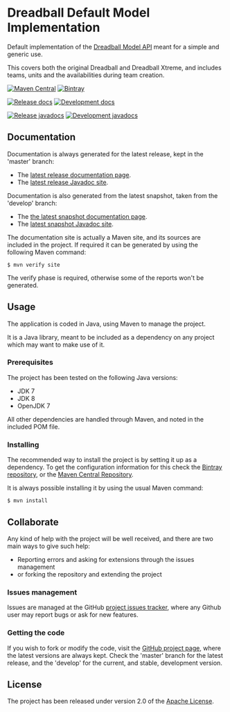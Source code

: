 # Dreadball Default Model Implementation

Default implementation of the [Dreadball Model API][dreadball-model-api] meant for a simple and generic use.

This covers both the original Dreadball and Dreadball Xtreme, and includes teams, units and the availabilities during team creation.

[![Maven Central](https://img.shields.io/maven-central/v/com.wandrell.tabletop.dreadball/dreadball-model-default.svg)][maven-repo]
[![Bintray](https://api.bintray.com/packages/bernardo-mg/tabletop-toolkits/dreadball-model-default/images/download.svg)][bintray-repo]

[![Release docs](https://img.shields.io/badge/docs-release-blue.svg)][site-release]
[![Development docs](https://img.shields.io/badge/docs-develop-blue.svg)][site-develop]

[![Release javadocs](https://img.shields.io/badge/javadocs-release-blue.svg)][javadoc-release]
[![Development javadocs](https://img.shields.io/badge/javadocs-develop-blue.svg)][javadoc-develop]

## Documentation

Documentation is always generated for the latest release, kept in the 'master' branch:

- The [latest release documentation page][site-release].
- The [latest release Javadoc site][javadoc-release].

Documentation is also generated from the latest snapshot, taken from the 'develop' branch:

- The [the latest snapshot documentation page][site-develop].
- The [latest snapshot Javadoc site][javadoc-develop].

The documentation site is actually a Maven site, and its sources are included in the project. If required it can be generated by using the following Maven command:

```
$ mvn verify site
```

The verify phase is required, otherwise some of the reports won't be generated.

## Usage

The application is coded in Java, using Maven to manage the project.

It is a Java library, meant to be included as a dependency on any project which may want to make use of it.

### Prerequisites

The project has been tested on the following Java versions:
* JDK 7
* JDK 8
* OpenJDK 7

All other dependencies are handled through Maven, and noted in the included POM file.

### Installing

The recommended way to install the project is by setting it up as a dependency. To get the configuration information for this check the [Bintray repository][bintray-repo], or the [Maven Central Repository][maven-repo].

It is always possible installing it by using the usual Maven command:

```
$ mvn install
```

## Collaborate

Any kind of help with the project will be well received, and there are two main ways to give such help:

- Reporting errors and asking for extensions through the issues management
- or forking the repository and extending the project

### Issues management

Issues are managed at the GitHub [project issues tracker][issues], where any Github user may report bugs or ask for new features.

### Getting the code

If you wish to fork or modify the code, visit the [GitHub project page][scm], where the latest versions are always kept. Check the 'master' branch for the latest release, and the 'develop' for the current, and stable, development version.

## License

The project has been released under version 2.0 of the [Apache License][license].

[dreadball-model-api]: https://github.com/Bernardo-MG/dreadball-model-api
[bintray-repo]: https://bintray.com/bernardo-mg/tabletop-toolkits/dreadball-model-default/view
[maven-repo]: http://mvnrepository.com/artifact/com.wandrell.tabletop.dreadball/dreadball-model-default
[issues]: https://github.com/bernardo-mg/dreadball-model-default/issues
[javadoc-develop]: http://docs.wandrell.com/development/maven/dreadball-model-default/apidocs
[javadoc-release]: http://docs.wandrell.com/maven/dreadball-model-default/apidocs
[license]: http://www.apache.org/licenses/LICENSE-2.0
[scm]: https://github.com/bernardo-mg/dreadball-model-default
[site-develop]: http://docs.wandrell.com/development/maven/dreadball-model-default
[site-release]: http://docs.wandrell.com/maven/dreadball-model-default
